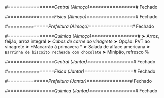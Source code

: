 
*#================Central (Almoço)================#*
Fechado

*#================Física (Almoço)=================#*
Fechado

*#==============Prefeitura (Almoço)===============#*
Fechado

*#================Química (Almoço)================#*
➤ Arroz, feijão, arroz integral
➤ *Cubos de carne ao vinagrete*
➤ Opção: PVT ao vinagrete
➤ *Macarrão à primavera  *
➤ Salada de alface americana 
➤ `Barrinha de biscoito recheada com chocolate`
➤ Minipão, refresco
%

*#================Central (Jantar)================#*
Fechado

*#================Física (Jantar)=================#*
Fechado

*#==============Prefeitura (Jantar)===============#*
Fechado

*#================Química (Jantar)================#*
Fechado

